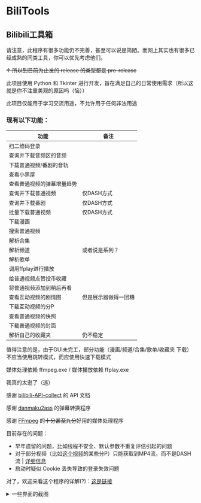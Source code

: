 # BiliTools

## Bilibili工具箱

请注意，此程序有很多功能仍不完善，甚至可以说是简陋。而网上其实也有很多已经成熟的同类工具，你可以优先考虑他们。

~~↑ 所以到目前为止发的 release 的类型都是 pre-release~~

此项目使用 Python 和 Tkinter 进行开发，旨在满足自己的日常使用需求（所以这就是你不注重美观的原因吗（恼））

此项目仅能用于学习交流用途，不允许用于任何非法用途

### 现有以下功能：

功能 | 备注
------------ | -------------
扫二维码登录 | 
查询并下载音频区的音频 | 
下载普通视频/番剧的音轨 | 
查看小黑屋 | 
查看普通视频的弹幕增量趋势 | 
查询并下载普通视频 | 仅DASH方式
查询并下载番剧 | 仅DASH方式 
批量下载普通视频 | 仅DASH方式 
下载漫画 |  
搜索普通视频 |
解析合集 |
解析频道 | 或者说是系列？
解析歌单 | 
调用ffplay进行播放 | 
给普通视频点赞投币收藏 | 
将普通视频添加到稍后再看 | 
查看互动视频的剧情图 | 但是展示器做得一团糟 
下载互动视频的分P | 
查看普通视频的快照 |
下载普通视频的封面 | 
解析自己的收藏夹 | 仍不稳定

值得注意的是，由于GUI未完工，部分功能（漫画/频道/合集/歌单/收藏夹 下载）不应当使用跳转模式，而应使用快速下载模式

媒体处理依赖 ffmpeg.exe / 媒体播放依赖 ffplay.exe

我真的太逊了（逃）

感谢 [bilibili-API-collect](https://github.com/SocialSisterYi/bilibili-API-collect) 的 API 文档

感谢 [danmaku2ass](https://github.com/m13253/danmaku2ass) 的弹幕转换程序

感谢 [FFmpeg](https://github.com/FFmpeg/FFmpeg) 的~~十分甚至九分~~好用的媒体处理程序

目前存在的问题：
- 早年遗留的问题，比如线程不安全、默认参数不重复评估引起的问题
- 对于部分视频（比如[这个视频](https://www.bilibili.com/video/BV1ZW41147ER/)的某些分P）只能获取到MP4流，而不是DASH流 | [详细信息](https://github.com/SocialSisterYi/bilibili-API-collect/issues/888)
- 启动时疑似 Cookie 丢失导致的登录失效问题

对了，欢迎来看这个程序的详解(?)：[这是链接](https://blog.lemonyaweb.top/2023/12/29/Try-to-introduce-my-BiliTools/)

<details><summary>一些界面的截图</summary>
  
  ![主窗口](https://raw.githubusercontent.com/NingmengLemon/BiliTools/main/images/main_window.png)
  ![视频窗口](https://raw.githubusercontent.com/NingmengLemon/BiliTools/main/images/video_window.png)
  ![音频窗口](https://raw.githubusercontent.com/NingmengLemon/BiliTools/main/images/audio_window.png)
  ![番剧&影视窗口](https://raw.githubusercontent.com/NingmengLemon/BiliTools/main/images/media_window.png)
  ![下载窗口](https://raw.githubusercontent.com/NingmengLemon/BiliTools/main/images/download_window.png)
  ![小黑屋窗口](https://raw.githubusercontent.com/NingmengLemon/BiliTools/main/images/blackroom_window.png)
</details>
